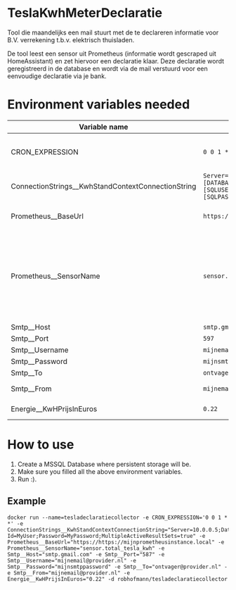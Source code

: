 # TeslaKwhMeterDeclaratie
Tool die maandelijks een mail stuurt met de te declareren informatie voor B.V. verrekening t.b.v. elektrisch thuisladen.

De tool leest een sensor uit Prometheus (informatie wordt gescraped uit HomeAssistant) en zet hiervoor een declaratie klaar. Deze declaratie wordt geregistreerd in de database en wordt via de mail verstuurd voor een eenvoudige declaratie via je bank.

# Environment variables needed
| Variable name | Example value | Description |
| ------------- | ------------- | ------------- |
| CRON_EXPRESSION | `0 0 1 * *` | The CRON expression in which frequency to run the script. |
| ConnectionStrings__KwhStandContextConnectionString | `Server=[SERVERADDRESS];Database=[DATABASENAME];User Id=[SQLUSERANME];Password=[SQLPASSWORD];MultipleActiveResultSets=true` | Connectionstring van je MSSQL Database. |
| Prometheus__BaseUrl | `https://mijnprometheusinstance.local` | De BaseURL van je Prometheus instantie |
| Prometheus__SensorName | `sensor.total_tesla_kwh` | Sensorname zoals hij in Promteheus geregistreerd staat. Deze zal worden uitgelezen en gebruikt als energiemeter in kWh. |
| Smtp__Host | `smtp.gmail.com` | SMTP Hostname |
| Smtp__Port | `597` | SMTP Port |
| Smtp__Username | `mijnemail@provider.nl` | SMTP Username |
| Smtp__Password | `mijnsmtppassword` | SMTP Password |
| Smtp__To | `ontvager@provider.nl` | SMTP To Adres |
| Smtp__From | `mijnemail@provider.nl` | SMTP From Adres |
| Energie__KwHPrijsInEuros | `0.22` | De energieprijs in euros |

# How to use
1. Create a MSSQL Database where persistent storage will be.
2. Make sure you filled all the above environment variables.
3. Run :).

## Example
```
docker run --name=tesladeclaratiecollector -e CRON_EXPRESSION='0 0 1 * *' -e ConnectionStrings__KwhStandContextConnectionString="Server=10.0.0.5;Database=TeslaDb;User Id=MyUser;Password=MyPassword;MultipleActiveResultSets=true" -e Prometheus__BaseUrl="https://https://mijnprometheusinstance.local" -e Prometheus__SensorName="sensor.total_tesla_kwh" -e Smtp__Host="smtp.gmail.com" -e Smtp__Port="587" -e Smtp__Username="mijnemail@provider.nl" -e Smtp__Password="mijnsmtppassword" -e Smtp__To="ontvager@provider.nl" -e Smtp__From="mijnemail@provider.nl" -e Energie__KwHPrijsInEuros="0.22" -d robhofmann/tesladeclaratiecollector
```
